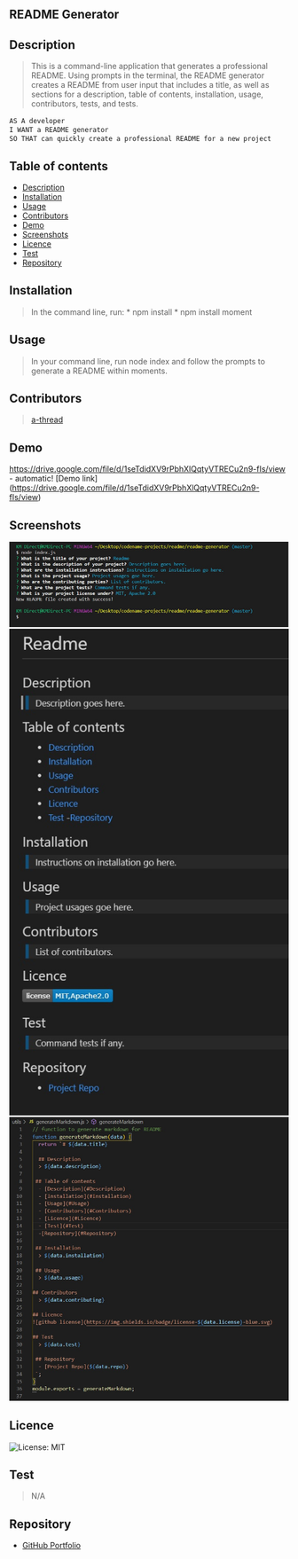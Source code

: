 
  ## README Generator

  ## Description 
  > This is a command-line application that generates a professional README. Using prompts in the terminal, the README generator creates a README from user input that includes a title, as well as sections for a description, table of contents, installation, usage, contributors, tests, and tests.

    AS A developer
    I WANT a README generator
    SO THAT can quickly create a professional README for a new project

 ## Table of contents
  - [Description](#Description)
  - [Installation](#Installation)
  - [Usage](#Usage)
  - [Contributors](#Contributors)
  - [Demo](#Demo)
  - [Screenshots](#Screenshots)
  - [Licence](#Licence)
  - [Test](#Test)
  - [Repository](#Repository)

 ## Installation
  > In the command line, run:
    * npm install
    * npm install moment

 ## Usage
  > In your command line, run node index and follow the prompts to generate a README within moments.

## Contributors
  > [a-thread](https://github.com/a-thread)

## Demo
https://drive.google.com/file/d/1seTdidXV9rPbhXlQqtyVTRECu2n9-fIs/view - automatic!
[Demo link] (https://drive.google.com/file/d/1seTdidXV9rPbhXlQqtyVTRECu2n9-fIs/view)

## Screenshots
<img src= "assets\screenshot1.jpg" alt = "Screenshot of Terminal">

<img src= "assets\screenshot2.jpg" alt = "Screenshot of README">

<img src= "assets\screenshot3.jpg" alt = "Screenshot of Markdown">

## Licence
![License: MIT](https://img.shields.io/badge/License-MIT-yellow.svg)

## Test
  > N/A

 ## Repository
  - [GitHub Portfolio](https://github.com/mnilou)
